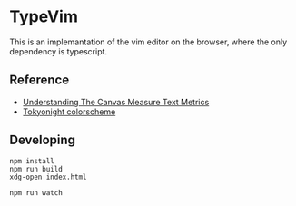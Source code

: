 # TypeVim

This is an implemantation of the vim editor on the browser, where the only dependency is typescript.

## Reference

- [Understanding The Canvas Measure Text Metrics](https://erikonarheim.com/posts/canvas-text-metrics)
- [Tokyonight colorscheme](https://github.com/folke/tokyonight.nvim)

## Developing

```console
npm install
npm run build
xdg-open index.html
```

```console
npm run watch
```
